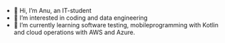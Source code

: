 - 👋 Hi, I’m Anu, an IT-student
- 👀 I’m interested in coding and data engineering
- 🌱 I’m currently learning software testing, mobileprogramming with Kotlin and cloud operations with AWS and Azure.


<!---
anukaar/anukaar is a ✨ special ✨ repository because its `README.md` (this file) appears on your GitHub profile.
You can click the Preview link to take a look at your changes.
--->
